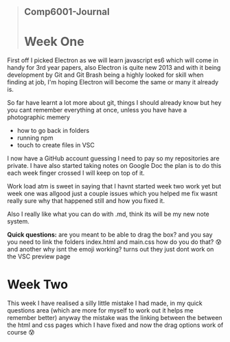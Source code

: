 >## **Comp6001-Journal**
># **Week One**

First off I picked Electron as we will learn javascript es6 which will come in handy for 3rd year papers, also Electron is quite new 2013 and with it being development by Git and Git Brash being a highly looked for skill when finding at job, I'm hoping Electron will become the same or many it already is. 

So far have learnt a lot more about git, things I should already know but hey you cant remember everything at once, unless you have have a photographic memery 
* how to go back in folders
* running npm 
* touch to create files in VSC

I now have a GitHub account guessing I need to pay so my repositories are private. I have also started taking notes on Google Doc the plan is to do this each week finger crossed I will keep on top of it. 

Work load atm is sweet in saying that I havnt started week two work yet but week one was allgood just a couple issues which you helped me fix wasnt really sure why that happened still and how you fixed it. 

Also I really like what you can do with .md, think its will be my new note system.

**Quick questions:** are you meant to be able to drag the box? and you say you need to link the folders index.html and main.css how do you do that? :cold_sweat: and another why isnt the emoji working? turns out they just dont work on the VSC preview page


# **Week Two**

This week I have realised a silly little mistake I had made, in my quick questions area (which are more for myself to work out it helps me remember better) anyway the mistake was the linking between the between the html and css pages which I have fixed and now the drag options work of course :cold_sweat: 




